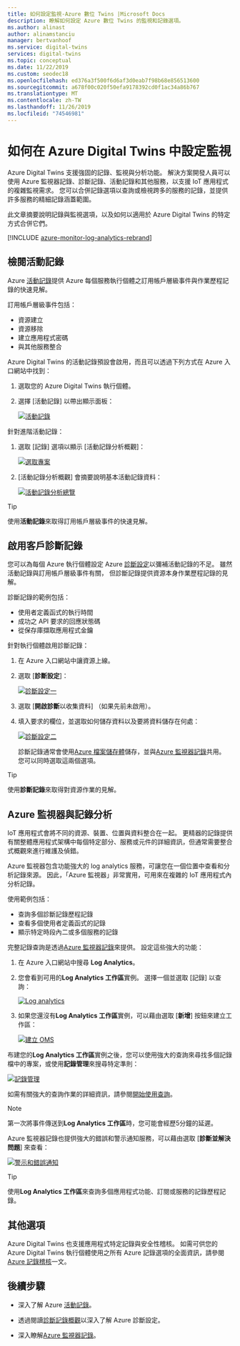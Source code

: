```yaml
---
title: 如何設定監視-Azure 數位 Twins |Microsoft Docs
description: 瞭解如何設定 Azure 數位 Twins 的監視和記錄選項。
ms.author: alinast
author: alinamstanciu
manager: bertvanhoof
ms.service: digital-twins
services: digital-twins
ms.topic: conceptual
ms.date: 11/22/2019
ms.custom: seodec18
ms.openlocfilehash: ed376a3f500f6d6af3d0eab7f98b68e856513600
ms.sourcegitcommit: a678f00c020f50efa9178392cd0f1ac34a86b767
ms.translationtype: MT
ms.contentlocale: zh-TW
ms.lasthandoff: 11/26/2019
ms.locfileid: "74546981"
---
```

# <a name="how-to-configure-monitoring-in-azure-digital-twins"></a>如何在 Azure Digital Twins 中設定監視

Azure Digital Twins 支援強固的記錄、監視與分析功能。 解決方案開發人員可以使用 Azure 監視器記錄、診斷記錄、活動記錄和其他服務，以支援 IoT 應用程式的複雜監視需求。 您可以合併記錄選項以查詢或檢視跨多的服務的記錄，並提供許多服務的精細記錄涵蓋範圍。

此文章摘要說明記錄與監視選項，以及如何以適用於 Azure Digital Twins 的特定方式合併它們。

[!INCLUDE [azure-monitor-log-analytics-rebrand](../../includes/azure-monitor-log-analytics-rebrand.md)]

## <a name="review-activity-logs"></a>檢閱活動記錄

Azure [活動記錄](../azure-monitor/platform/activity-logs-overview.md)提供 Azure 每個服務執行個體之訂用帳戶層級事件與作業歷程記錄的快速見解。

訂用帳戶層級事件包括：

* 資源建立
* 資源移除
* 建立應用程式密碼
* 與其他服務整合

Azure Digital Twins 的活動記錄預設會啟用，而且可以透過下列方式在 Azure 入口網站中找到：

1. 選取您的 Azure Digital Twins 執行個體。
1. 選擇 [活動記錄] 以帶出顯示面板：

    [![活動記錄](media/how-to-configure-monitoring/activity-log.png)](media/how-to-configure-monitoring/activity-log.png#lightbox)

針對進階活動記錄：

1. 選取 [記錄] 選項以顯示 [活動記錄分析概觀]：

    [![選取專案](media/how-to-configure-monitoring/activity-log-select.png)](media/how-to-configure-monitoring/activity-log-select.png#lightbox)

1. [活動記錄分析概觀] 會摘要說明基本活動記錄資料：

    [![活動記錄分析總覽]( media/how-to-configure-monitoring/log-analytics-overview.png)]( media/how-to-configure-monitoring/log-analytics-overview.png#lightbox)

>[!TIP]
>使用**活動記錄**來取得訂用帳戶層級事件的快速見解。

## <a name="enable-customer-diagnostic-logs"></a>啟用客戶診斷記錄

您可以為每個 Azure 執行個體設定 Azure [診斷設定](../azure-monitor/platform/resource-logs-overview.md)以彌補活動記錄的不足。 雖然活動記錄與訂用帳戶層級事件有關， 但診斷記錄提供資源本身作業歷程記錄的見解。

診斷記錄的範例包括：

* 使用者定義函式的執行時間
* 成功之 API 要求的回應狀態碼
* 從保存庫擷取應用程式金鑰

針對執行個體啟用診斷記錄：

1. 在 Azure 入口網站中讓資源上線。
1. 選取 [**診斷設定**]：

    [![診斷設定一](media/how-to-configure-monitoring/diagnostic-settings-one.png)](media/how-to-configure-monitoring/diagnostic-settings-one.png#lightbox)

1. 選取 [**開啟診斷**以收集資料] （如果先前未啟用）。
1. 填入要求的欄位，並選取如何儲存資料以及要將資料儲存在何處：

    [![診斷設定二](media/how-to-configure-monitoring/diagnostic-settings-two.png)](media/how-to-configure-monitoring/diagnostic-settings-two.png#lightbox)

    診斷記錄通常會使用[Azure 檔案儲存體](../storage/files/storage-files-deployment-guide.md)儲存，並與[Azure 監視器記錄](../azure-monitor/log-query/get-started-portal.md)共用。 您可以同時選取這兩個選項。

>[!TIP]
>使用**診斷記錄**來取得對資源作業的見解。

## <a name="azure-monitor-and-log-analytics"></a>Azure 監視器與記錄分析

IoT 應用程式會將不同的資源、裝置、位置與資料整合在一起。 更精器的記錄提供有關整體應用程式架構中每個特定部分、服務或元件的詳細資訊，但通常需要整合式概觀來進行維護及偵錯。

Azure 監視器包含功能強大的 log analytics 服務，可讓您在一個位置中查看和分析記錄來源。 因此，「Azure 監視器」非常實用，可用來在複雜的 IoT 應用程式內分析記錄。

使用範例包括：

* 查詢多個診斷記錄歷程記錄
* 查看多個使用者定義函式的記錄
* 顯示特定時段內二或多個服務的記錄

完整記錄查詢是透過[Azure 監視器記錄](../azure-monitor/log-query/log-query-overview.md)來提供。 設定這些強大的功能：

1. 在 Azure 入口網站中搜尋 **Log Analytics**。
1. 您會看到可用的**Log Analytics 工作區**實例。 選擇一個並選取 [記錄] 以查詢：

    [![Log analytics](media/how-to-configure-monitoring/log-analytics.png)](media/how-to-configure-monitoring/log-analytics.png#lightbox)

1. 如果您還沒有**Log Analytics 工作區**實例，可以藉由選取 [**新增**] 按鈕來建立工作區：

    [![建立 OMS](media/how-to-configure-monitoring/log-analytics-oms.png)](media/how-to-configure-monitoring/log-analytics-oms.png#lightbox)

布建您的**Log Analytics 工作區**實例之後，您可以使用強大的查詢來尋找多個記錄檔中的專案，或使用**記錄管理**來搜尋特定準則：

   [![記錄管理](media/how-to-configure-monitoring/log-analytics-management.png)](media/how-to-configure-monitoring/log-analytics-management.png#lightbox)

如需有關強大的查詢作業的詳細資訊，請參閱[開始使用查詢](../azure-monitor/log-query/get-started-queries.md)。

> [!NOTE]
> 第一次將事件傳送到**Log Analytics 工作區**時，您可能會經歷5分鐘的延遲。

Azure 監視器記錄也提供強大的錯誤和警示通知服務，可以藉由選取 [**診斷並解決問題**] 來查看：

   [![警示和錯誤通知](media/how-to-configure-monitoring/log-analytics-notifications.png)](media/how-to-configure-monitoring/log-analytics-notifications.png#lightbox)

>[!TIP]
>使用**Log Analytics 工作區**來查詢多個應用程式功能、訂閱或服務的記錄歷程記錄。

## <a name="other-options"></a>其他選項

Azure Digital Twins 也支援應用程式特定記錄與安全性稽核。 如需可供您的 Azure Digital Twins 執行個體使用之所有 Azure 記錄選項的全面資訊，請參閱 [Azure 記錄稽核](../security/fundamentals/log-audit.md)一文。

## <a name="next-steps"></a>後續步驟

- 深入了解 Azure [活動記錄](../azure-monitor/platform/activity-logs-overview.md)。

- 透過閱讀[診斷記錄概觀](../azure-monitor/platform/resource-logs-overview.md)以深入了解 Azure 診斷設定。

- 深入瞭解[Azure 監視器記錄](../azure-monitor/log-query/get-started-portal.md)。
